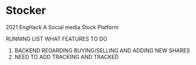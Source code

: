 # Stocker
2021 EngHack 
A Social media Stock Platform 


RUNNING LIST WHAT FEATURES TO DO 
1. BACKEND REGARDING BUYING/SELLING AND ADDING NEW SHARES
2. NEED TO ADD TRACKING AND TRACKED
